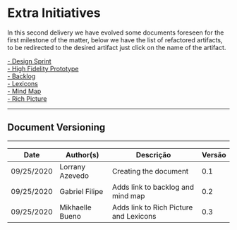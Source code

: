 # Extra Initiatives

In this second delivery we have evolved some documents foreseen for the first milestone of the matter, below we have the list of refactored artifacts, to be redirected to the desired artifact just click on the name of the artifact.

<div style="text-align: left">
 <a href="/base/designSprint/design_sprint/">- Design Sprint</a> </br>
 <a href="/base/designSprint/prototype/">- High Fidelity Prototype</a> </br>
 <a href="/base/requirements/modeling/backlog/">- Backlog </a> </br>
  <a href="/base/requirements/modeling/lexicons/">- Lexicons </a> </br>
 <a href="/base/requirements/preTraceability/mindMap/">- Mind Map </a> </br>
  <a href="/base/requirements/preTraceability/RichPicture/">- Rich Picture </a> </br>
</div>

***
## Document Versioning
---

| Date | Author(s) | Descrição | Versão |
|------|-------|-----------|--------|
| 09/25/2020 | Lorrany Azevedo | Creating the document | 0.1 |
| 09/25/2020 | Gabriel Filipe | Adds link to backlog and mind map | 0.2 |
| 09/25/2020 | Mikhaelle Bueno | Adds link to Rich Picture and Lexicons| 0.3 |
